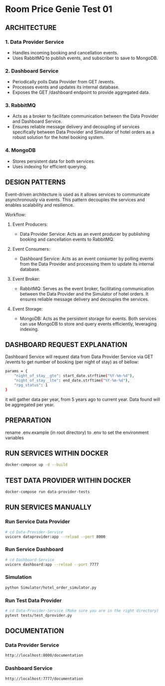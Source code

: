 # Room Price Genie Test 01
## ARCHITECTURE
### 1. Data Provider Service

- Handles incoming booking and cancellation events.
- Uses RabbitMQ to publish events, and subscriber to save to MongoDB.

### 2. Dashboard Service

- Periodically polls Data Provider from GET /events.
- Processes events and updates its internal database.
- Exposes the GET /dashboard endpoint to provide aggregated data.

### 3. RabbitMQ

- Acts as a broker to facilitate communication between the Data Provider and Dashboard Service.
- Ensures reliable message delivery and decoupling of services specifically between Data Provider and Simulator of hotel orders as a robust solution for the hotel booking system.

### 4. MongoDB
- Stores persistent data for both services.
- Uses indexing for efficient querying.

## DESIGN PATTERNS
Event-driven architecture is used as it allows services to communicate asynchronously via events. This pattern decouples the services and enables scalability and resilience.

Workflow:
1. Event Producers:
   - Data Provider Service: Acts as an event producer by publishing booking and cancellation events to RabbitMQ.

2. Event Consumers:
   - Dashboard Service: Acts as an event consumer by polling events from the Data Provider and processing them to update its internal database.

3. Event Broker:
   - RabbitMQ: Serves as the event broker, facilitating communication between the Data Provider and the Simulator of hotel orders. It ensures reliable message delivery and decouples the services.

4. Event Storage:
   - MongoDB: Acts as the persistent storage for events. Both services can use MongoDB to store and query events efficiently, leveraging indexing.

## DASHBOARD REQUEST EXPLANATION
Dashboard Service will request data from Data Provider Service via GET /events to get number of booking (per night of stay) as of bellow:
```bash
params = {
    "night_of_stay__gte": start_date.strftime("%Y-%m-%d"),
    "night_of_stay__lte": end_date.strftime("%Y-%m-%d"),
    "rpg_status": 1
}
```
it will gather data per year, from 5 years ago to current year. Data found will be aggregated per year.

## PREPARATION
rename .env.example (in root directory) to .env to set the environment variables

## RUN SERVICES WITHIN DOCKER
```bash
docker-compose up -d --build
```

## TEST DATA PROVIDER WITHIN DOCKER
```bash
docker-compose run data-provider-tests
```

## RUN SERVICES MANUALLY
### Run Service Data Provider
```bash
# cd Data-Provider-Service
uvicorn dataprovider:app --reload --port 8000
```

### Run Service Dashboard
```bash
# cd Dashboard-Service
uvicorn dashboard:app --reload --port 7777
```

### Simulation
```bash
python Simulator/hotel_order_simulator.py
```

### Run Test Data Provider
```bash
# cd Data-Provider-Service (Make sure you are in the right directory)
pytest tests/test_dprovider.py
```

## DOCUMENTATION
### Data Provider Service
```bash
http://localhost:8000/documentation
```

### Dashboard Service
```bash
http://localhost:7777/documentation
```  